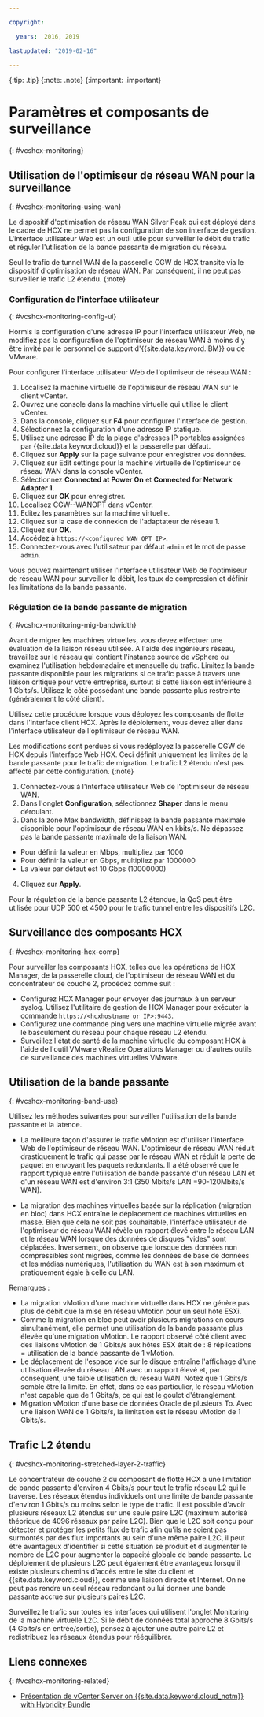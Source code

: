 ```yaml
---

copyright:

  years:  2016, 2019

lastupdated: "2019-02-16"

---
```


{:tip: .tip}
{:note: .note}
{:important: .important}

# Paramètres et composants de surveillance
{: #vcshcx-monitoring}

## Utilisation de l'optimiseur de réseau WAN pour la surveillance
{: #vcshcx-monitoring-using-wan}

Le dispositif d'optimisation de réseau WAN Silver Peak qui est déployé dans le cadre de HCX ne permet pas la configuration de son interface de gestion. L'interface utilisateur Web est un outil utile pour surveiller le débit du trafic et réguler l'utilisation de la bande passante de migration du réseau.

Seul le trafic de tunnel WAN de la passerelle CGW de HCX transite via le dispositif d'optimisation de réseau WAN. Par conséquent, il ne peut pas surveiller le trafic L2 étendu.
{:note}

### Configuration de l'interface utilisateur
{: #vcshcx-monitoring-config-ui}

Hormis la configuration d'une adresse IP pour l'interface utilisateur Web, ne modifiez pas la configuration de l'optimiseur de réseau WAN à moins d'y être invité par le personnel de support d'{{site.data.keyword.IBM}} ou de VMware.    

Pour configurer l'interface utilisateur Web de l'optimiseur de réseau WAN :
1.	Localisez la machine virtuelle de l'optimiseur de réseau WAN sur le client vCenter.
2.	Ouvrez une console dans la machine virtuelle qui utilise le client vCenter.
3.	Dans la console, cliquez sur **F4** pour configurer l'interface de gestion.
4.	Sélectionnez la configuration d'une adresse IP statique.
5.	Utilisez une adresse IP de la plage d'adresses IP portables assignées par {{site.data.keyword.cloud}} et la passerelle par défaut.
6.	Cliquez sur **Apply** sur la page suivante pour enregistrer vos données.
7.  Cliquez sur Edit settings pour la machine virtuelle de l'optimiseur de réseau WAN dans la console vCenter.
8.	Sélectionnez **Connected at Power On** et **Connected for Network Adapter 1**.
9.	Cliquez sur **OK** pour enregistrer.
10.	Localisez CGW-<xxx>-WANOPT dans vCenter.
11.	Editez les paramètres sur la machine virtuelle.
12.	Cliquez sur la case de connexion de l'adaptateur de réseau 1.
13.	Cliquez sur **OK**.
14.	Accédez à `https://<configured_WAN_OPT_IP>`.
15.	Connectez-vous avec l'utilisateur par défaut `admin` et le mot de passe `admin`.

Vous pouvez maintenant utiliser l'interface utilisateur Web de l'optimiseur de réseau WAN pour surveiller le débit, les taux de compression et définir les limitations de la bande passante.

### Régulation de la bande passante de migration
{: #vcshcx-monitoring-mig-bandwidth}

Avant de migrer les machines virtuelles, vous devez effectuer une évaluation de la liaison réseau utilisée. A l'aide des ingénieurs réseau, travaillez sur le réseau qui contient l'instance source de vSphere ou examinez l'utilisation hebdomadaire et mensuelle du trafic. Limitez la bande passante disponible pour les migrations si ce trafic passe à travers une liaison critique pour votre entreprise, surtout si cette liaison est inférieure à 1 Gbits/s. Utilisez le côté possédant une bande passante plus restreinte (généralement le côté client).

Utilisez cette procédure lorsque vous déployez les composants de flotte dans l'interface client HCX. Après le déploiement, vous devez aller dans l'interface utilisateur de l'optimiseur de réseau WAN.

Les modifications sont perdues si vous redéployez la passerelle CGW de HCX depuis l'interface Web HCX.
Ceci définit uniquement les limites de la bande passante pour le trafic de migration. Le trafic L2 étendu n'est pas affecté par cette configuration.
{:note}

1.	Connectez-vous à l'interface utilisateur Web de l'optimiseur de réseau WAN.
2.	Dans l'onglet **Configuration**, sélectionnez **Shaper** dans le menu déroulant.
3.	Dans la zone Max bandwidth, définissez la bande passante maximale disponible pour l'optimiseur de réseau WAN en kbits/s. Ne dépassez pas la bande passante maximale de la liaison WAN.     
  - Pour définir la valeur en Mbps, multipliez par 1000
  - Pour définir la valeur en Gbps, multipliez par 1000000
  - La valeur par défaut est 10 Gbps (10000000)
4.	Cliquez sur **Apply**.

Pour la régulation de la bande passante L2 étendue, la QoS peut être utilisée pour UDP 500 et 4500 pour le trafic tunnel entre les dispositifs L2C.

## Surveillance des composants HCX
{: #vcshcx-monitoring-hcx-comp}

Pour surveiller les composants HCX, telles que les opérations de HCX Manager, de la passerelle cloud, de l'optimiseur de réseau WAN et du concentrateur de couche 2, procédez comme suit :

- Configurez HCX Manager pour envoyer des journaux à un serveur syslog. Utilisez l'utilitaire de gestion de HCX Manager pour exécuter la commande `https://<hcxhostname or
IP>:9443`.
- Configurez une commande ping vers une machine virtuelle migrée avant le basculement du réseau pour chaque réseau L2 étendu.
- Surveillez l'état de santé de la machine virtuelle du composant HCX à l'aide de l'outil VMware vRealize Operations Manager ou d'autres outils de surveillance des machines virtuelles VMware. 

## Utilisation de la bande passante
{: #vcshcx-monitoring-band-use}

Utilisez les méthodes suivantes pour surveiller l'utilisation de la bande passante et la latence.

- La meilleure façon d'assurer le trafic vMotion est d'utiliser l'interface Web de l'optimiseur de réseau WAN. L'optimiseur de réseau WAN réduit drastiquement le trafic qui passe par le réseau WAN et réduit la perte de paquet en envoyant les paquets redondants. Il a été observé que le rapport typique entre l'utilisation de bande passante d'un réseau LAN et d'un réseau WAN est d'environ 3:1 (350 Mbits/s LAN =90-120Mbits/s WAN).

- La migration des machines virtuelles basée sur la réplication (migration en bloc) dans HCX entraîne le déplacement de machines virtuelles en masse. Bien que cela ne soit pas souhaitable, l'interface utilisateur de l'optimiseur de réseau WAN révèle un rapport élevé entre le réseau LAN et le réseau WAN lorsque des données de disques "vides" sont déplacées. Inversement, on observe que lorsque des données non compressibles sont migrées, comme les données de base de données et les médias numériques, l'utilisation du WAN est à son maximum et pratiquement égale à celle du LAN.

Remarques :
- La migration vMotion d'une machine virtuelle dans HCX ne génère pas plus de débit que la mise en réseau vMotion pour un seul hôte ESXi.
- Comme la migration en bloc peut avoir plusieurs migrations en cours simultanément, elle permet une utilisation de la bande passante plus élevée qu'une migration vMotion. Le rapport observé côté client avec des liaisons vMotion de 1 Gbits/s aux hôtes ESX était de : 8 réplications = utilisation de la bande passante de 1 vMotion.
- Le déplacement de l'espace vide sur le disque entraîne l'affichage d'une utilisation élevée du réseau LAN avec un rapport élevé et, par conséquent, une faible utilisation du réseau WAN. Notez que 1 Gbits/s semble être la limite. En effet, dans ce cas particulier, le réseau vMotion n'est capable que de 1 Gbits/s, ce qui est le goulot d'étranglement.
- Migration vMotion d'une base de données Oracle de plusieurs To. Avec une liaison WAN de 1 Gbits/s, la limitation est le réseau vMotion de 1 Gbits/s.

## Trafic L2 étendu
{: #vcshcx-monitoring-stretched-layer-2-traffic}

Le concentrateur de couche 2 du composant de flotte HCX a une limitation de bande passante d'environ 4 Gbits/s pour tout le trafic réseau L2 qui le traverse. Les réseaux étendus individuels ont une limite de bande passante d'environ 1 Gbits/s ou moins selon le type de trafic. Il est possible d'avoir plusieurs réseaux L2 étendus sur une seule paire L2C (maximum autorisé théorique de 4096 réseaux par paire L2C). Bien que le L2C soit conçu pour détecter et protéger les petits flux de trafic afin qu'ils ne soient pas surmontés par des flux importants au sein d'une même paire L2C, il peut être avantageux d'identifier si cette situation se produit et d'augmenter le nombre de L2C pour augmenter la capacité globale de bande passante. Le déploiement de plusieurs L2C peut également être avantageux lorsqu'il existe plusieurs chemins d'accès entre le site du client et {{site.data.keyword.cloud}}, comme une liaison directe et Internet. On ne peut pas rendre un seul réseau redondant ou lui donner une bande passante accrue sur plusieurs paires L2C.

Surveillez le trafic sur toutes les interfaces qui utilisent l'onglet Monitoring de la machine virtuelle L2C. Si le débit de données total approche 8 Gbits/s (4 Gbits/s en entrée/sortie), pensez à ajouter une autre paire L2 et redistribuez les réseaux étendus pour rééquilibrer.


## Liens connexes
{: #vcshcx-monitoring-related}

* [Présentation de vCenter Server on {{site.data.keyword.cloud_notm}} with Hybridity Bundle](/docs/services/vmwaresolutions/archiref/vcs/vcs-hybridity-intro.html)   
